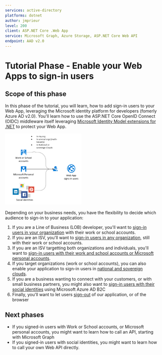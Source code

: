 ```yaml
---
services: active-directory
platforms: dotnet
author: jmprieur
level: 200
client: ASP.NET Core .Web App
service: Microsoft Graph, Azure Storage, ASP.NET Core Web API
endpoint: AAD v2.0
---
```

# Tutorial Phase - Enable your Web Apps to sign-in users

## Scope of this phase

In this phase of the tutorial, you will learn, how to add sign-in users to your Web App, leveraging the Microsoft identity platform for developers (fomerly Azure AD v2.0). You'll learn how to use  the ASP.NET Core OpenID Connect (OIDC) middleware itself leveraging [Microsoft Identity Model extensions for .NET](https://github.com/AzureAD/azure-activedirectory-identitymodel-extensions-for-dotnet/wiki) to protect your Web App.

   <img src="../ReadmeFiles/sign-in-audiences.png" width="50%"/>

   Depending on your business needs, you have the flexibility to decide which audience to sign-in to your application:

   1. If you are a Line of Business (LOB) developer, you'll want to [sign-in users in your organization](./1.1.%20in%20my%20org) with their work or school accounts.
   1. If you are an ISV, you'll want to [sign-in users in any organization](./1.2.%20in%20any%20org), still  with their work or school accounts.
   1. If you are an ISV targetting both organizations and individuals, you'll want to [sign-in users with their work and school accounts or Microsoft personal accounts](./1.3.%20with%20work%20and%20school%20or%20personal%20accounts).
   1. If you target organizations (work or school accounts), you can also enable your application to sign-in users in [national and sovereign clouds](./1.4.%20in%20national%20and%20sovereign%20clouds).
   1. If you are a business wanting to connect with your customers, or with small business partners, you might also want to [sign-in users with their social identities](./1.5.%20with%20social%20identities%20(B2C)) using Microsoft Azure AD B2C
   1. Finally, you'll want to let users [sign-out](./1.6.%20and%20lets%20them%20sign-out) of our application, or of the browser

## Next phases

- If you signed-in users with Work or School accounts, or Microsoft personal accounts, you might want to learn how to call an API, starting with Microsoft Graph
- If you signed-in users with social identities, you might want to learn how to call your own Web API directly.

